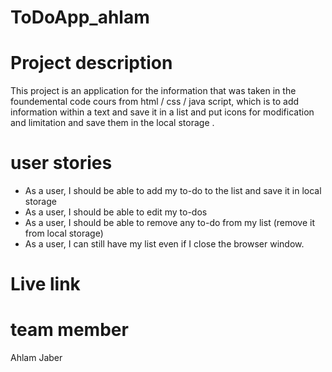 # ToDoApp_ahlam

# Project description
This project is an application for the information that was taken in the  foundemental code cours from html / css / java script, which is to add information within a text and save it in a list and put icons for modification and limitation and save them in the local storage .


# user stories
* As a user, I should be able to add my to-do to the list and save it in local storage
* As a user, I should be able to edit my to-dos
* As a user, I should be able to remove any to-do from my list (remove it from local storage)
* As a user, I can still have my list even if I close the browser window.

# Live link
# team member
  Ahlam Jaber 